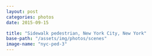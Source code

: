 ```yaml
---
layout: post
categories: photos
date: 2015-09-15

title: "Sidewalk pedestrian, New York City, New York"
base-path: "/assets/img/photos/scenes"
image-name: "nyc-ped-3"
---
```

